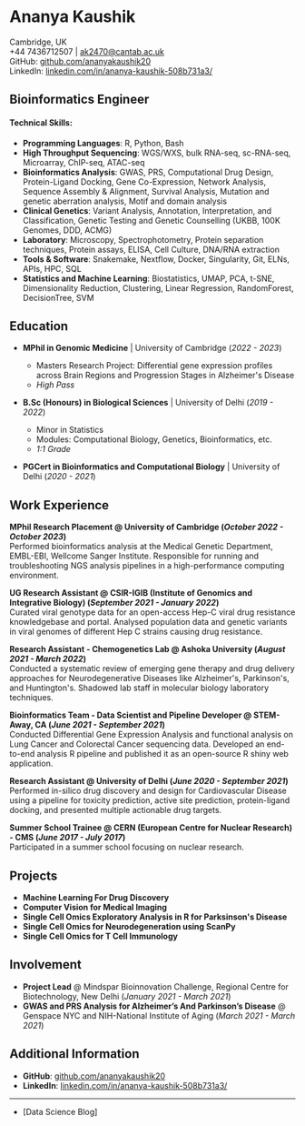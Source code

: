 # Ananya Kaushik

Cambridge, UK  
+44 7436712507 | [ak2470@cantab.ac.uk](mailto:ak2470@cantab.ac.uk)  
GitHub: [github.com/ananyakaushik20](http://github.com/ananyakaushik20)  
LinkedIn: [linkedin.com/in/ananya-kaushik-508b731a3/](http://linkedin.com/in/ananya-kaushik-508b731a3/)

## Bioinformatics Engineer

#### Technical Skills: 
- **Programming Languages**: R, Python, Bash
- **High Throughput Sequencing**: WGS/WXS, bulk RNA-seq, sc-RNA-seq, Microarray, ChIP-seq, ATAC-seq
- **Bioinformatics Analysis**: GWAS, PRS, Computational Drug Design, Protein-Ligand Docking, Gene Co-Expression, Network Analysis, Sequence Assembly & Alignment, Survival Analysis, Mutation and genetic aberration analysis, Motif and domain analysis
- **Clinical Genetics**: Variant Analysis, Annotation, Interpretation, and Classification, Genetic Testing and Genetic Counselling (UKBB, 100K Genomes, DDD, ACMG)
- **Laboratory**: Microscopy, Spectrophotometry, Protein separation techniques, Protein assays, ELISA, Cell Culture, DNA/RNA extraction
- **Tools & Software**: Snakemake, Nextflow, Docker, Singularity, Git, ELNs, APIs, HPC, SQL
- **Statistics and Machine Learning**: Biostatistics, UMAP, PCA, t-SNE, Dimensionality Reduction, Clustering, Linear Regression, RandomForest, DecisionTree, SVM

## Education
- **MPhil in Genomic Medicine** | University of Cambridge (_2022 - 2023_)
  - Masters Research Project: Differential gene expression profiles across Brain Regions and Progression Stages in Alzheimer's Disease
  - _High Pass_

- **B.Sc (Honours) in Biological Sciences** | University of Delhi (_2019 - 2022_)
  - Minor in Statistics
  - Modules: Computational Biology, Genetics, Bioinformatics, etc.
  - _1:1 Grade_

- **PGCert in Bioinformatics and Computational Biology** | University of Delhi (_2020 - 2021_)

## Work Experience

**MPhil Research Placement @ University of Cambridge (_October 2022 - October 2023_)**  
Performed bioinformatics analysis at the Medical Genetic Department, EMBL-EBI, Wellcome Sanger Institute. Responsible for running and troubleshooting NGS analysis pipelines in a high-performance computing environment.

**UG Research Assistant @ CSIR-IGIB (Institute of Genomics and Integrative Biology) (_September 2021 - January 2022_)**  
Curated viral genotype data for an open-access Hep-C viral drug resistance knowledgebase and portal. Analysed population data and genetic variants in viral genomes of different Hep C strains causing drug resistance.

**Research Assistant - Chemogenetics Lab @ Ashoka University (_August 2021 - March 2022_)**  
Conducted a systematic review of emerging gene therapy and drug delivery approaches for Neurodegenerative Diseases like Alzheimer's, Parkinson's, and Huntington's. Shadowed lab staff in molecular biology laboratory techniques.

**Bioinformatics Team - Data Scientist and Pipeline Developer @ STEM-Away, CA (_June 2021 - September 2021_)**  
Conducted Differential Gene Expression Analysis and functional analysis on Lung Cancer and Colorectal Cancer sequencing data. Developed an end-to-end analysis R pipeline and published it as an open-source R shiny web application.

**Research Assistant @ University of Delhi (_June 2020 - September 2021_)**  
Performed in-silico drug discovery and design for Cardiovascular Disease using a pipeline for toxicity prediction, active site prediction, protein-ligand docking, and presented multiple actionable drug targets.

**Summer School Trainee @ CERN (European Centre for Nuclear Research) - CMS (_June 2017 - July 2017_)**  
Participated in a summer school focusing on nuclear research.

## Projects

- **Machine Learning For Drug Discovery**
- **Computer Vision for Medical Imaging**
- **Single Cell Omics Exploratory Analysis in R for Parksinson's Disease**
- **Single Cell Omics for Neurodegeneration using ScanPy**
- **Single Cell Omics for T Cell Immunology**

## Involvement

- **Project Lead** @ Mindspar Bioinnovation Challenge, Regional Centre for Biotechnology, New Delhi (_January 2021 - March 2021_)
- **GWAS and PRS Analysis for Alzheimer’s And Parkinson’s Disease** @ Genspace NYC and NIH-National Institute of Aging (_March 2021 - March 2021_)

## Additional Information

- **GitHub**: [github.com/ananyakaushik20](http://github.com/ananyakaushik20)
- **LinkedIn**: [linkedin.com/in/ananya-kaushik-508b731a3/](http://linkedin.com/in/ananya-kaushik-508b731a3/)

---

- [Data Science Blog]
